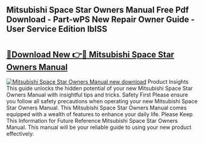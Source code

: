 ## Mitsubishi Space Star Owners Manual Free Pdf Download - Part-wPS New Repair Owner Guide - User Service Edition lbISS

# <h2><a href="http://bc97918.oget.top/?id=Mitsubishi+Space+Star+Owners+Manual">🔗Download New 👉🔴 Mitsubishi Space Star Owners Manual</a></h2>

[![Mitsubishi Space Star Owners Manual new download](https://i.imgur.com/5g1atiW.png)](http://bc97918.oget.top/?id=Mitsubishi+Space+Star+Owners+Manual)
Product Insights This guide unlocks the hidden potential of your new Mitsubishi Space Star Owners Manual with insightful tips and tricks. Safety First Please ensure you follow all safety precautions when operating your new Mitsubishi Space Star Owners Manual. This Mitsubishi Space Star Owners Manual comes equipped with a wealth of features to enhance your daily life. Please Keep This Information for Future Reference Mitsubishi Space Star Owners Manual. This manual will be your reliable guide to using your new product effectively.
